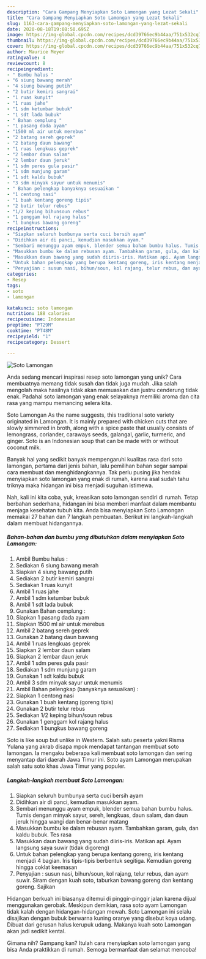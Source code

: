 ```yaml
---
description: "Cara Gampang Menyiapkan Soto Lamongan yang Lezat Sekali"
title: "Cara Gampang Menyiapkan Soto Lamongan yang Lezat Sekali"
slug: 1163-cara-gampang-menyiapkan-soto-lamongan-yang-lezat-sekali
date: 2020-08-18T19:08:50.695Z
image: https://img-global.cpcdn.com/recipes/dcd39766ec9b44aa/751x532cq70/soto-lamongan-foto-resep-utama.jpg
thumbnail: https://img-global.cpcdn.com/recipes/dcd39766ec9b44aa/751x532cq70/soto-lamongan-foto-resep-utama.jpg
cover: https://img-global.cpcdn.com/recipes/dcd39766ec9b44aa/751x532cq70/soto-lamongan-foto-resep-utama.jpg
author: Maurice Meyer
ratingvalue: 4
reviewcount: 8
recipeingredient:
- " Bumbu halus "
- "6 siung bawang merah"
- "4 siung bawang putih"
- "2 butir kemiri sangrai"
- "1 ruas kunyit"
- "1 ruas jahe"
- "1 sdm ketumbar bubuk"
- "1 sdt lada bubuk"
- " Bahan cemplung "
- "1 pasang dada ayam"
- "1500 ml air untuk merebus"
- "2 batang sereh geprek"
- "2 batang daun bawang"
- "1 ruas lengkuas geprek"
- "2 lembar daun salam"
- "2 lembar daun jeruk"
- "1 sdm peres gula pasir"
- "1 sdm munjung garam"
- "1 sdt kaldu bubuk"
- "3 sdm minyak sayur untuk menumis"
- " Bahan pelengkap banyaknya sesuaikan "
- "1 centong nasi"
- "1 buah kentang goreng tipis"
- "2 butir telur rebus"
- "1/2 keping bihunsoun rebus"
- "1 genggam kol rajang halus"
- "1 bungkus bawang goreng"
recipeinstructions:
- "Siapkan seluruh bumbunya serta cuci bersih ayam"
- "Didihkan air di panci, kemudian masukkan ayam."
- "Sembari menunggu ayam empuk, blender semua bahan bumbu halus. Tumis dengan minyak sayur, sereh, lengkuas, daun salam, dan daun jeruk hingga wangi dan benar-benar matang"
- "Masukkan bumbu ke dalam rebusan ayam. Tambahkan garam, gula, dan kaldu bubuk. Tes rasa"
- "Masukkan daun bawang yang sudah diiris-iris. Matikan api. Ayam langsung saya suwir (tidak digoreng)"
- "Untuk bahan pelengkap yang berupa kentang goreng, iris kentang menjadi 4 bagian. Iris tipis-tipis berbentuk segitiga. Kemudian goreng hingga coklat keemasan"
- "Penyajian : susun nasi, bihun/soun, kol rajang, telur rebus, dan ayam suwir. Siram dengan kuah soto, taburkan bawang goreng dan kentang goreng. Sajikan"
categories:
- Resep
tags:
- soto
- lamongan

katakunci: soto lamongan 
nutrition: 188 calories
recipecuisine: Indonesian
preptime: "PT29M"
cooktime: "PT48M"
recipeyield: "1"
recipecategory: Dessert

---
```



![Soto Lamongan](https://img-global.cpcdn.com/recipes/dcd39766ec9b44aa/751x532cq70/soto-lamongan-foto-resep-utama.jpg)

Anda sedang mencari inspirasi resep soto lamongan yang unik? Cara membuatnya memang tidak susah dan tidak juga mudah. Jika salah mengolah maka hasilnya tidak akan memuaskan dan justru cenderung tidak enak. Padahal soto lamongan yang enak selayaknya memiliki aroma dan cita rasa yang mampu memancing selera kita.

Soto Lamongan As the name suggests, this traditional soto variety originated in Lamongan. It is mainly prepared with chicken cuts that are slowly simmered in broth, along with a spice paste that usually consists of lemongrass, coriander, caraways seeds, galangal, garlic, turmeric, and ginger. Soto is an Indonesian soup that can be made with or without coconut milk.

Banyak hal yang sedikit banyak mempengaruhi kualitas rasa dari soto lamongan, pertama dari jenis bahan, lalu pemilihan bahan segar sampai cara membuat dan menghidangkannya. Tak perlu pusing jika hendak menyiapkan soto lamongan yang enak di rumah, karena asal sudah tahu triknya maka hidangan ini bisa menjadi suguhan istimewa.


Nah, kali ini kita coba, yuk, kreasikan soto lamongan sendiri di rumah. Tetap berbahan sederhana, hidangan ini bisa memberi manfaat dalam membantu menjaga kesehatan tubuh kita. Anda bisa menyiapkan Soto Lamongan memakai 27 bahan dan 7 langkah pembuatan. Berikut ini langkah-langkah dalam membuat hidangannya.

<!--inarticleads1-->

##### Bahan-bahan dan bumbu yang dibutuhkan dalam menyiapkan Soto Lamongan:

1. Ambil  Bumbu halus :
1. Sediakan 6 siung bawang merah
1. Siapkan 4 siung bawang putih
1. Sediakan 2 butir kemiri sangrai
1. Sediakan 1 ruas kunyit
1. Ambil 1 ruas jahe
1. Ambil 1 sdm ketumbar bubuk
1. Ambil 1 sdt lada bubuk
1. Gunakan  Bahan cemplung :
1. Siapkan 1 pasang dada ayam
1. Siapkan 1500 ml air untuk merebus
1. Ambil 2 batang sereh geprek
1. Gunakan 2 batang daun bawang
1. Ambil 1 ruas lengkuas geprek
1. Siapkan 2 lembar daun salam
1. Siapkan 2 lembar daun jeruk
1. Ambil 1 sdm peres gula pasir
1. Sediakan 1 sdm munjung garam
1. Gunakan 1 sdt kaldu bubuk
1. Ambil 3 sdm minyak sayur untuk menumis
1. Ambil  Bahan pelengkap (banyaknya sesuaikan) :
1. Siapkan 1 centong nasi
1. Gunakan 1 buah kentang (goreng tipis)
1. Gunakan 2 butir telur rebus
1. Sediakan 1/2 keping bihun/soun rebus
1. Gunakan 1 genggam kol rajang halus
1. Sediakan 1 bungkus bawang goreng


Soto is like soup but unlike in Western. Salah satu peserta yakni Risma Yulana yang akrab disapa mpok mendapat tantangan membuat soto lamongan. Ia mengaku beberapa kali membuat soto lamongan dan sering menyantap dari daerah Jawa Timur ini. Soto ayam Lamongan merupakan salah satu soto khas Jawa Timur yang populer. 

<!--inarticleads2-->

##### Langkah-langkah membuat Soto Lamongan:

1. Siapkan seluruh bumbunya serta cuci bersih ayam
1. Didihkan air di panci, kemudian masukkan ayam.
1. Sembari menunggu ayam empuk, blender semua bahan bumbu halus. Tumis dengan minyak sayur, sereh, lengkuas, daun salam, dan daun jeruk hingga wangi dan benar-benar matang
1. Masukkan bumbu ke dalam rebusan ayam. Tambahkan garam, gula, dan kaldu bubuk. Tes rasa
1. Masukkan daun bawang yang sudah diiris-iris. Matikan api. Ayam langsung saya suwir (tidak digoreng)
1. Untuk bahan pelengkap yang berupa kentang goreng, iris kentang menjadi 4 bagian. Iris tipis-tipis berbentuk segitiga. Kemudian goreng hingga coklat keemasan
1. Penyajian : susun nasi, bihun/soun, kol rajang, telur rebus, dan ayam suwir. Siram dengan kuah soto, taburkan bawang goreng dan kentang goreng. Sajikan


Hidangan berkuah ini biasanya ditemui di pinggir-pinggir jalan karena dijual menggunakan gerobak. Meskipun demikian, rasa soto ayam Lamongan tidak kalah dengan hidangan-hidangan mewah. Soto Lamongan ini selalu disajikan dengan bubuk berwarna kuning oranye yang disebut koya udang. Dibuat dari gerusan halus kerupuk udang. Makanya kuah soto Lamongan akan jadi sedikit kental. 

Gimana nih? Gampang kan? Itulah cara menyiapkan soto lamongan yang bisa Anda praktikkan di rumah. Semoga bermanfaat dan selamat mencoba!

